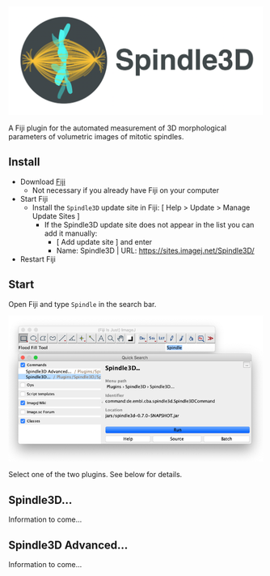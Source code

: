 <img src="./doc/images/icon-with-text.png" width="800">

A Fiji plugin for the automated measurement of 3D morphological parameters of volumetric images of mitotic spindles.

## Install

- Download [Fiji](https://fiji.sc/)
  - Not necessary if you already have Fiji on your computer
- Start Fiji
  - Install the `Spindle3D` update site in Fiji: [ Help > Update > Manage Update Sites ]
    - If the Spindle3D update site does not appear in the list you can add it manually:
      - [ Add update site ] and enter
      - Name: Spindle3D | URL: https://sites.imagej.net/Spindle3D/
- Restart Fiji

## Start

Open Fiji and type `Spindle` in the search bar.

<img src="./doc/images/plugin.png" width="600">

Select one of the two plugins. See below for details.

## Spindle3D...

Information to come...


## Spindle3D Advanced...

Information to come...
